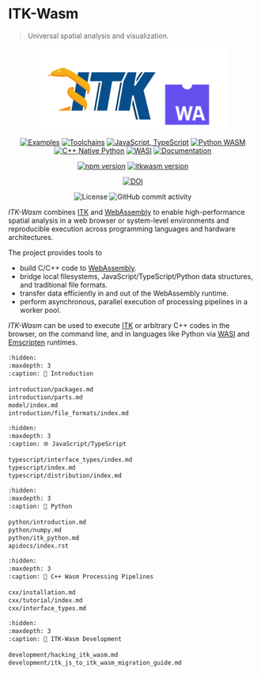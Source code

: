 ITK-Wasm
========

> Universal spatial analysis and visualization.

<div align="center">

![itk-wasm](_static/itk-webassembly.png)

[![Examples](https://github.com/InsightSoftwareConsortium/ITK-Wasm/actions/workflows/examples.yml/badge.svg)](https://github.com/InsightSoftwareConsortium/ITK-Wasm/actions/workflows/examples.yml) [![Toolchains](https://github.com/InsightSoftwareConsortium/ITK-Wasm/actions/workflows/toolchains.yml/badge.svg)](https://github.com/InsightSoftwareConsortium/ITK-Wasm/actions/workflows/toolchains.yml) [![JavaScript, TypeScript](https://github.com/InsightSoftwareConsortium/ITK-Wasm/actions/workflows/javascript-typescript.yml/badge.svg)](https://github.com/InsightSoftwareConsortium/ITK-Wasm/actions/workflows/javascript-typescript.yml) [![Python WASM](https://github.com/InsightSoftwareConsortium/ITK-Wasm/actions/workflows/python-wasm.yml/badge.svg)](https://github.com/InsightSoftwareConsortium/ITK-Wasm/actions/workflows/python-wasm.yml) [![C++,Native Python](https://github.com/InsightSoftwareConsortium/ITK-Wasm/actions/workflows/cxx-python.yml/badge.svg)](https://github.com/InsightSoftwareConsortium/ITK-Wasm/actions/workflows/cxx-python.yml) [![WASI](https://github.com/InsightSoftwareConsortium/ITK-Wasm/actions/workflows/wasi.yml/badge.svg)](https://github.com/InsightSoftwareConsortium/ITK-Wasm/actions/workflows/wasi.yml) [![Documentation](https://github.com/InsightSoftwareConsortium/ITK-Wasm/actions/workflows/documentation.yml/badge.svg)](https://github.com/InsightSoftwareConsortium/ITK-Wasm/actions/workflows/documentation.yml)

[![npm version](https://badge.fury.io/js/itk-wasm.svg)](https://www.npmjs.com/package/itk-wasm)
[![itkwasm version](https://badge.fury.io/py/itkwasm.svg)](https://pypi.org/project/itkwasm/)

[![DOI](https://zenodo.org/badge/45812381.svg)](https://zenodo.org/badge/latestdoi/45812381)

![License](https://img.shields.io/github/license/InsightSoftwareConsortium/ITK-Wasm) ![GitHub commit activity](https://img.shields.io/github/commit-activity/y/InsightSoftwareConsortium/ITK-Wasm)
</div>

*ITK-Wasm* combines [ITK](https://www.itk.org/) and [WebAssembly](https://webassembly.org/) to enable high-performance spatial analysis in a web browser or system-level environments and reproducible execution across programming languages and hardware architectures.

The project provides tools to

- build C/C++ code to [WebAssembly](https://webassembly.org/).
- bridge local filesystems, JavaScript/TypeScript/Python data structures, and traditional file formats.
- transfer data efficiently in and out of the WebAssembly runtime.
- perform asynchronous, parallel execution of processing pipelines in a worker pool.

*ITK-Wasm* can be used to execute [ITK](https://www.itk.org/) or arbitrary C++ codes in the browser, on the command line, and in languages like Python via [WASI](https://wasi.dev/) and [Emscripten](https://emscripten.org) runtimes.

```{toctree}
:hidden:
:maxdepth: 3
:caption: 👋 Introduction

introduction/packages.md
introduction/parts.md
model/index.md
introduction/file_formats/index.md
```

```{toctree}
:hidden:
:maxdepth: 3
:caption: 🌐 JavaScript/TypeScript

typescript/interface_types/index.md
typescript/index.md
typescript/distribution/index.md
```

```{toctree}
:hidden:
:maxdepth: 3
:caption: 🐍 Python

python/introduction.md
python/numpy.md
python/itk_python.md
apidocs/index.rst
```

```{toctree}
:hidden:
:maxdepth: 3
:caption: 📖 C++ Wasm Processing Pipelines

cxx/installation.md
cxx/tutorial/index.md
cxx/interface_types.md
```

```{toctree}
:hidden:
:maxdepth: 3
:caption: 🔨 ITK-Wasm Development

development/hacking_itk_wasm.md
development/itk_js_to_itk_wasm_migration_guide.md
```
